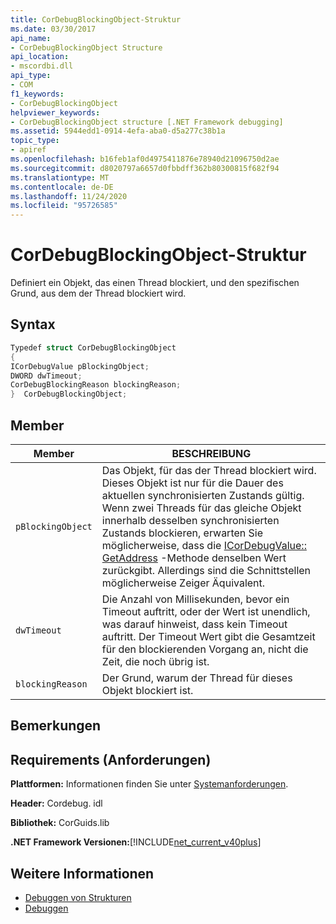 ```yaml
---
title: CorDebugBlockingObject-Struktur
ms.date: 03/30/2017
api_name:
- CorDebugBlockingObject Structure
api_location:
- mscordbi.dll
api_type:
- COM
f1_keywords:
- CorDebugBlockingObject
helpviewer_keywords:
- CorDebugBlockingObject structure [.NET Framework debugging]
ms.assetid: 5944edd1-0914-4efa-aba0-d5a277c38b1a
topic_type:
- apiref
ms.openlocfilehash: b16feb1af0d4975411876e78940d21096750d2ae
ms.sourcegitcommit: d8020797a6657d0fbbdff362b80300815f682f94
ms.translationtype: MT
ms.contentlocale: de-DE
ms.lasthandoff: 11/24/2020
ms.locfileid: "95726585"
---
```

# <a name="cordebugblockingobject-structure"></a>CorDebugBlockingObject-Struktur

Definiert ein Objekt, das einen Thread blockiert, und den spezifischen Grund, aus dem der Thread blockiert wird.  
  
## <a name="syntax"></a>Syntax  
  
```cpp  
Typedef struct CorDebugBlockingObject  
{  
ICorDebugValue pBlockingObject;  
DWORD dwTimeout;  
CorDebugBlockingReason blockingReason;  
}  CorDebugBlockingObject;  
```  
  
## <a name="members"></a>Member  
  
|Member|BESCHREIBUNG|  
|------------|-----------------|  
|`pBlockingObject`|Das Objekt, für das der Thread blockiert wird. Dieses Objekt ist nur für die Dauer des aktuellen synchronisierten Zustands gültig. Wenn zwei Threads für das gleiche Objekt innerhalb desselben synchronisierten Zustands blockieren, erwarten Sie möglicherweise, dass die [ICorDebugValue:: GetAddress](icordebugvalue-getaddress-method.md) -Methode denselben Wert zurückgibt. Allerdings sind die Schnittstellen möglicherweise Zeiger Äquivalent.|  
|`dwTimeout`|Die Anzahl von Millisekunden, bevor ein Timeout auftritt, oder der Wert ist unendlich, was darauf hinweist, dass kein Timeout auftritt. Der Timeout Wert gibt die Gesamtzeit für den blockierenden Vorgang an, nicht die Zeit, die noch übrig ist.|  
|`blockingReason`|Der Grund, warum der Thread für dieses Objekt blockiert ist.|  
  
## <a name="remarks"></a>Bemerkungen  
  
## <a name="requirements"></a>Requirements (Anforderungen)  

 **Plattformen:** Informationen finden Sie unter [Systemanforderungen](../../get-started/system-requirements.md).  
  
 **Header:** Cordebug. idl  
  
 **Bibliothek:** CorGuids.lib  
  
 **.NET Framework Versionen:**[!INCLUDE[net_current_v40plus](../../../../includes/net-current-v40plus-md.md)]  
  
## <a name="see-also"></a>Weitere Informationen

- [Debuggen von Strukturen](debugging-structures.md)
- [Debuggen](index.md)
